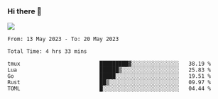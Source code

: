 ### Hi there 👋️

![](https://komarev.com/ghpvc/?username=Loner1024)

<!--START_SECTION:waka-->

```text
From: 13 May 2023 - To: 20 May 2023

Total Time: 4 hrs 33 mins

tmux                         █████████▓░░░░░░░░░░░░░░░   38.19 %
Lua                          ██████▒░░░░░░░░░░░░░░░░░░   25.83 %
Go                           █████░░░░░░░░░░░░░░░░░░░░   19.51 %
Rust                         ██▒░░░░░░░░░░░░░░░░░░░░░░   09.97 %
TOML                         █░░░░░░░░░░░░░░░░░░░░░░░░   04.44 %
```

<!--END_SECTION:waka-->



